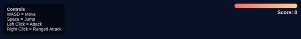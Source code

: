 <!doctype html>
<html lang="en">
<head>
  <meta charset="utf-8" />
  <meta name="viewport" content="width=device-width,initial-scale=1" />
  <title>Anime 3D Mini-Game</title>
  <style>
    html,body{height:100%;margin:0;background:#081125;color:#eef;font-family:sans-serif}
    #container{width:100%;height:100vh;display:block}
    .ui{position:absolute;left:12px;top:12px;z-index:12;background:rgba(0,0,0,0.5);padding:10px;border-radius:8px}
    .hud{position:absolute;right:12px;top:12px;z-index:12;text-align:right}
    .bar{width:200px;height:14px;border-radius:6px;background:rgba(255,255,255,0.1);overflow:hidden;margin-bottom:6px}
    .bar .fill{height:100%;width:100%;background:linear-gradient(90deg,#ff6b6b,#ffcc99)}
    .score{font-weight:700;font-size:16px}
    .centerMsg{position:absolute;left:50%;top:50%;transform:translate(-50%,-50%);z-index:13;
               padding:16px 20px;background:rgba(0,0,0,0.7);border-radius:10px;display:none}
  </style>
</head>
<body>
  <div id="container"></div>
  <div class="ui">
    <div style="font-weight:bold">Controls</div>
    <div>WASD = Move</div>
    <div>Space = Jump</div>
    <div>Left Click = Attack</div>
    <div>Right Click = Ranged Attack</div>
  </div>
  <div class="hud">
    <div class="bar"><div id="hpFill" class="fill"></div></div>
    <div class="score">Score: <span id="score">0</span></div>
  </div>
  <div id="centerMsg" class="centerMsg"></div>

  <script type="module">
    import * as THREE from 'https://cdn.jsdelivr.net/npm/three@0.180.0/build/three.module.js';
    import { OrbitControls } from 'https://cdn.jsdelivr.net/npm/three@0.180.0/examples/jsm/controls/OrbitControls.js';
    import { GLTFLoader } from 'https://cdn.jsdelivr.net/npm/three@0.180.0/examples/jsm/loaders/GLTFLoader.js';

    const container = document.getElementById('container');
    const scoreEl = document.getElementById('score');
    const hpFill = document.getElementById('hpFill');
    const centerMsg = document.getElementById('centerMsg');

    const scene = new THREE.Scene();
    scene.background = new THREE.Color(0x081125);
    const camera = new THREE.PerspectiveCamera(55, innerWidth/innerHeight, 0.1, 500);
    camera.position.set(0,4,9);
    const renderer = new THREE.WebGLRenderer({antialias:true});
    renderer.setSize(innerWidth, innerHeight);
    document.body.appendChild(renderer.domElement);

    const controls = new OrbitControls(camera, renderer.domElement);
    controls.target.set(0,1.2,0);

    // Lights
    scene.add(new THREE.HemisphereLight(0xffffff,0x333355,0.6));
    const dirLight = new THREE.DirectionalLight(0xffffff,1);
    dirLight.position.set(5,10,5);
    scene.add(dirLight);

    // Ground
    const ground = new THREE.Mesh(new THREE.PlaneGeometry(50,50),
                   new THREE.MeshStandardMaterial({color:0x334455}));
    ground.rotation.x = -Math.PI/2;
    scene.add(ground);

    // Player model (Robot Expressive, always works)
    const loader = new GLTFLoader();
    const player = new THREE.Group();
    scene.add(player);
    let mixer, actions={}, activeAction;
    loader.load(
      'https://cdn.jsdelivr.net/gh/KhronosGroup/glTF-Sample-Models@master/2.0/RobotExpressive/glTF-Binary/RobotExpressive.glb',
      gltf=>{
        player.add(gltf.scene);
        mixer = new THREE.AnimationMixer(gltf.scene);
        gltf.animations.forEach(clip=>{
          if(clip.name.toLowerCase().includes('idle')) actions.idle=mixer.clipAction(clip);
          if(clip.name.toLowerCase().includes('walk')) actions.walk=mixer.clipAction(clip);
          if(clip.name.toLowerCase().includes('dance')||clip.name.toLowerCase().includes('attack'))
            actions.attack=mixer.clipAction(clip);
        });
        Object.values(actions).forEach(a=>a.play());
        activeAction = actions.idle;
      }
    );

    // Health + Score
    let hp=100, score=0;
    function updateHP(){ hp=Math.max(0,hp); hpFill.style.width=hp+'%'; if(hp<=0) gameOver(); }
    function addScore(n){ score+=n; scoreEl.textContent=score; }

    // Simple cube enemy
    const enemy = new THREE.Mesh(new THREE.BoxGeometry(1,1,1), new THREE.MeshStandardMaterial({color:0xff6666}));
    enemy.position.set(3,0.5,-3);
    scene.add(enemy);

    // Keys
    const keys={w:0,a:0,s:0,d:0,space:0};
    window.addEventListener('keydown',e=>{if(keys.hasOwnProperty(e.key)) keys[e.key]=1;});
    window.addEventListener('keyup',e=>{if(keys.hasOwnProperty(e.key)) keys[e.key]=0;});

    function gameOver(){ centerMsg.style.display='block'; centerMsg.innerHTML='Game Over<br><small>Refresh to try again</small>'; }

    // Animate
    const clock=new THREE.Clock();
    function animate(){
      const dt=clock.getDelta();
      if(mixer) mixer.update(dt);
      controls.update();
      renderer.render(scene,camera);
      requestAnimationFrame(animate);
    }
    animate();
  </script>
</body>
</html>
